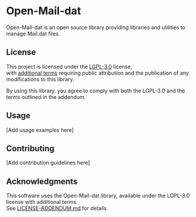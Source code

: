 # Open-Mail-dat

Open-Mail-dat is an open source library providing libraries and utilities to manage Mail.dat files.

## License

This project is licensed under the [LGPL-3.0](https://www.gnu.org/licenses/lgpl-3.0.html) license,  
with [additional terms](./LICENSE-ADDENDUM.md) requiring public attribution and the publication of any modifications to this library.

By using this library, you agree to comply with both the LGPL-3.0 and the terms outlined in the addendum.

## Usage

[Add usage examples here]

## Contributing

[Add contribution guidelines here]

## Acknowledgments

This software uses the Open-Mail-dat library, available under the LGPL-3.0 license with additional terms.  
See [LICENSE-ADDENDUM.md](./LICENSE-ADDENDUM.md) for details.
